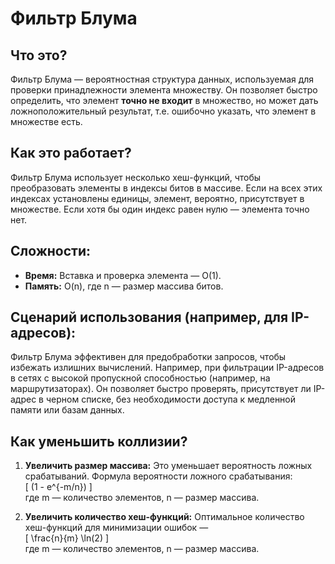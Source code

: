 # Фильтр Блума

## Что это?
Фильтр Блума — вероятностная структура данных, используемая для проверки принадлежности элемента множеству. Он позволяет быстро определить, что элемент **точно не входит** в множество, но может дать ложноположительный результат, т.е. ошибочно указать, что элемент в множестве есть.

## Как это работает?
Фильтр Блума использует несколько хеш-функций, чтобы преобразовать элементы в индексы битов в массиве. Если на всех этих индексах установлены единицы, элемент, вероятно, присутствует в множестве. Если хотя бы один индекс равен нулю — элемента точно нет.

## Сложности:
- **Время:** Вставка и проверка элемента — O(1).
- **Память:** O(n), где n — размер массива битов.

## Сценарий использования (например, для IP-адресов):
Фильтр Блума эффективен для предобработки запросов, чтобы избежать излишних вычислений. Например, при фильтрации IP-адресов в сетях с высокой пропускной способностью (например, на маршрутизаторах). Он позволяет быстро проверять, присутствует ли IP-адрес в черном списке, без необходимости доступа к медленной памяти или базам данных.

## Как уменьшить коллизии?
1. **Увеличить размер массива:** Это уменьшает вероятность ложных срабатываний. Формула вероятности ложного срабатывания:  
   \[
   (1 - e^{-m/n})
   \]  
   где m — количество элементов, n — размер массива.

2. **Увеличить количество хеш-функций:** Оптимальное количество хеш-функций для минимизации ошибок —  
   \[
   \frac{n}{m} \ln(2)
   \]  
   где m — количество элементов, n — размер массива.
